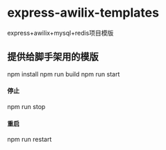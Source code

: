 # express-awilix-templates
express+awilix+mysql+redis项目模版



## 提供给脚手架用的模版

npm install
npm run build
npm run start  
#### 停止
npm run stop
#### 重启
npm run restart


